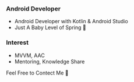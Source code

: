 ### **Android Developer**
* Android Developer with Kotlin & Android Studio
* Just A Baby Level of Spring 👶
### **Interest**
* MVVM, AAC
* Mentoring, Knowledge Share


Feel Free to Contect Me 🤗
